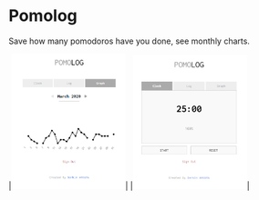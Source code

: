 # Pomolog
Save how many pomodoros have you done, see monthly charts.


|<img src="https://raw.githubusercontent.com/BerkinAKKAYA/Pomolog/master/Screenshots/SS1.PNG" width="200">|
|<img src="https://raw.githubusercontent.com/BerkinAKKAYA/Pomolog/master/Screenshots/SS2.PNG" width="200">|

